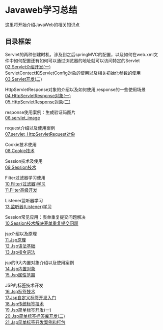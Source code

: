 # Javaweb学习总结
这里将开始介绍JavaWeb的相关知识点

## 目录框架

Servlet的两种创建时机，涉及到之后springMVC的配置，以及如何在web.xml文件中如何配置还有如何可以通过浏览器的地址就可以访问特定的Servlet  
[02.Servlet介绍开发(一)](02.servlet_intro.md)   
ServletContect和ServletConfig对象的使用以及相关初始化参数的使用  
[03.Servlet开发(二)](03.servlet_intro2.md)  

HttpServletResponse对象的介绍以及如何使用,response的一些使用场景  
[04.HttpServletResponse对象(一)](04.servlet_HttpServletResponse01.md)  
[05.HttpServletResponse对象(二)](05.servlet_HttpServletResponse02.md)  

response使用案例：生成验证码图片  
[06.servlet_image](06.servlet_image.md)  

request介绍以及使用案例  
[07.servlet_HttpServletRequest对象](07.servlet_HttpServletRequest.md)  

Cookie技术使用  
[08.Cookie技术](08.servlet_Cookie.md)  

Session技术及使用  
[09.Session技术](09.servlet_Session.md)  

Filter过滤器学习使用  
[10.Filter(过滤器)学习](10.servlet_filter.md)  
[11.Filter高级开发](11.servlet_filter_advance.md)  


Listener监听器学习  
[13.监听器(Listener)学习](13.servlet_listener.md)  


Session常见应用：表单重复提交问题解决  
[10.Session技术解决表单重复提交问题](10.servlet_Session_submit.md)  

jsp介绍以及原理  
[11.Jsp原理](11.jsp_intro.md)  
[12.Jsp语法基础](12.jsp_basic_grammar.md)  
[13.Jsp指令语法](13.jsp_command.md)  

jsp的9大内置对象介绍以及使用案例  
[14.Jsp内置对象](14.jsp_built_in_object.md)  
[15.Jsp属性范围](15.jsp_param_scope.md)  

JSP的标签技术开发  
[16.Jsp标签技术](16.jsp_tag.md)  
[17.Jsp自定义标签开发入门](17.jsp_custom_tag.md)  
[18.Jsp传统标签技术](18.jsp_traditional_tag.md)  
[19.Jsp简单标签开发(一)](19.jsp_simple_tag.md)  
[20.Jsp简单标签标签库开发(二)](20.jsp_simple_tag2.md)  
[21.Jsp简单标签开发案例和打包](21.jsp_tag_develop_case.md)  